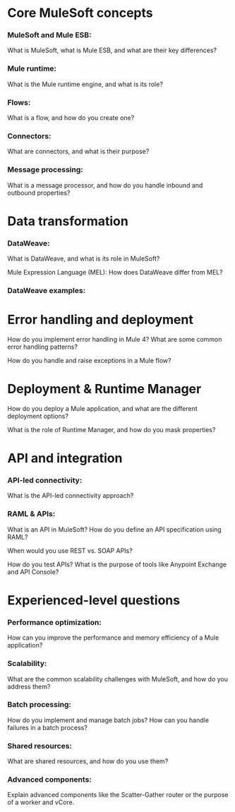 # Core MuleSoft concepts

### MuleSoft and Mule ESB:

What is MuleSoft, what is Mule ESB, and what are their key differences?

### Mule runtime:

What is the Mule runtime engine, and what is its role?

### Flows:

What is a flow, and how do you create one?

### Connectors:

What are connectors, and what is their purpose?

### Message processing:

What is a message processor, and how do you handle inbound and outbound properties? 

# Data transformation

### DataWeave:

What is DataWeave, and what is its role in MuleSoft?

Mule Expression Language (MEL): How does DataWeave differ from MEL?

### DataWeave examples:

# Error handling and deployment

How do you implement error handling in Mule 4? What are some common error handling patterns?

How do you handle and raise exceptions in a Mule flow? 

# Deployment & Runtime Manager

How do you deploy a Mule application, and what are the different deployment options?

What is the role of Runtime Manager, and how do you mask properties? 

# API and integration

### API-led connectivity: 

What is the API-led connectivity approach? 

### RAML & APIs:

What is an API in MuleSoft? How do you define an API specification using RAML? 

When would you use REST vs. SOAP APIs? 

How do you test APIs? What is the purpose of tools like Anypoint Exchange and API Console?

# Experienced-level questions

### Performance optimization:

How can you improve the performance and memory efficiency of a Mule application? 

### Scalability:

What are the common scalability challenges with MuleSoft, and how do you address them? 

### Batch processing: 

How do you implement and manage batch jobs? How can you handle failures in a batch process? 

### Shared resources:

What are shared resources, and how do you use them? 

### Advanced components:

Explain advanced components like the Scatter-Gather router or the purpose of a worker and vCore. 
